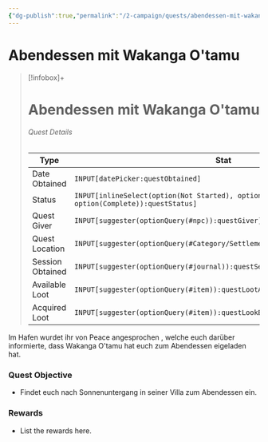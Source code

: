 ```yaml
---
{"dg-publish":true,"permalink":"/2-campaign/quests/abendessen-mit-wakanga-o-tamu/","tags":["quest"]}
---
```



# Abendessen mit Wakanga O'tamu

> [!infobox]+
> # Abendessen mit Wakanga O'tamu
> ###### Quest Details
> Type |  Stat |
> ---|---|
> Date Obtained | `INPUT[datePicker:questObtained]` |
> Status | `INPUT[inlineSelect(option(Not Started), option(In Progress), option(Complete)):questStatus]` |
> Quest Giver | `INPUT[suggester(optionQuery(#npc)):questGiver]` |
> Quest Location | `INPUT[suggester(optionQuery(#Category/Settlement)):questLocationObtained]` |
> Session Obtained | `INPUT[suggester(optionQuery(#journal)):questSessionObtained]` |
> Available Loot | `INPUT[suggester(optionQuery(#item)):questLootAvail]` |
> Acquired Loot | `INPUT[suggester(optionQuery(#item)):questLookEarned]` |

Im Hafen wurdet ihr von Peace angesprochen , welche euch darüber informierte, dass Wakanga O'tamu hat euch zum Abendessen eigeladen hat.

### Quest Objective

- Findet euch nach Sonnenuntergang in seiner Villa zum Abendessen ein.

### Rewards

- List the rewards here.
